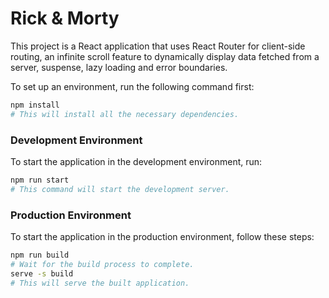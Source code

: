# Rick & Morty

This project is a React application that uses React Router for client-side routing, an infinite scroll feature to dynamically display data fetched from a server, suspense, lazy loading and error boundaries.

To set up an environment, run the following command first:

```bash
npm install
# This will install all the necessary dependencies.
```
### Development Environment
To start the application in the development environment, run:
```bash
npm run start
# This command will start the development server.
```

### Production Environment
To start the application in the production environment, follow these steps:
```bash
npm run build
# Wait for the build process to complete.
serve -s build
# This will serve the built application.
```

